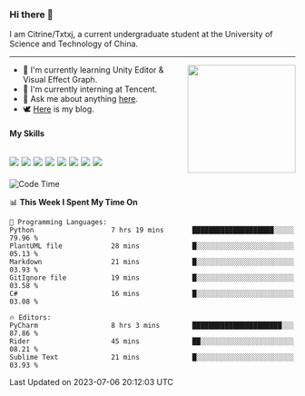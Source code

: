### Hi there 👋

I am Citrine/Txtxj, a current undergraduate student at the University of Science and Technology of China.

---

<img align="right" height="190" src="http://github-profile-summary-cards.vercel.app/api/cards/stats?username=txtxj&theme=vue">

- 🌱 I'm currently learning Unity Editor & Visual Effect Graph.
- 🐶 I'm currently interning at Tencent.
- 💬 Ask me about anything [here](https://github.com/txtxj/txtxj/issues).
- 🕊️ [Here](https://txtxj.top) is my blog.

#### My Skills

![](https://img.shields.io/badge/C%23-239120?logo=csharp&logoColor=fff)
![](https://img.shields.io/badge/Unity-000000?logo=unity&logoColor=fff)
![](https://img.shields.io/badge/Python-3e74a2?logo=python&logoColor=fff)
![](https://img.shields.io/badge/C++-65318e?logo=cplusplus&logoColor=fff)
![](https://img.shields.io/badge/C-5654a2?logo=c&logoColor=fff)
![](https://img.shields.io/badge/Blender-f5792a?logo=blender&logoColor=fff)
![](https://img.shields.io/badge/MS%20SQL-cc2927?logo=microsoftsqlserver&logoColor=fff)
![](https://img.shields.io/badge/My%20SQL-4479a1?logo=mysql&logoColor=fff)
---

<!--START_SECTION:waka-->
![Code Time](http://img.shields.io/badge/Code%20Time-1%2C083%20hrs%2019%20mins-blue)

📊 **This Week I Spent My Time On** 

```text
💬 Programming Languages: 
Python                   7 hrs 19 mins       ████████████████████░░░░░   79.96 % 
PlantUML file            28 mins             █░░░░░░░░░░░░░░░░░░░░░░░░   05.13 % 
Markdown                 21 mins             █░░░░░░░░░░░░░░░░░░░░░░░░   03.93 % 
GitIgnore file           19 mins             █░░░░░░░░░░░░░░░░░░░░░░░░   03.58 % 
C#                       16 mins             █░░░░░░░░░░░░░░░░░░░░░░░░   03.08 % 

🔥 Editors: 
PyCharm                  8 hrs 3 mins        ██████████████████████░░░   87.86 % 
Rider                    45 mins             ██░░░░░░░░░░░░░░░░░░░░░░░   08.21 % 
Sublime Text             21 mins             █░░░░░░░░░░░░░░░░░░░░░░░░   03.93 % 
```


 Last Updated on 2023-07-06 20:12:03 UTC
<!--END_SECTION:waka-->
